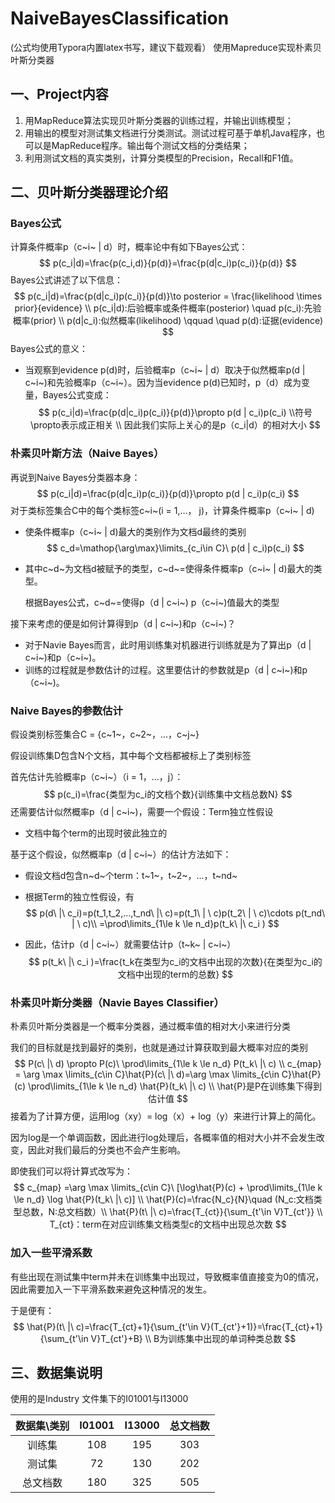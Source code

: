 # NaiveBayesClassification
(公式均使用Typora内置latex书写，建议下载观看）
使用Mapreduce实现朴素贝叶斯分类器

## 一、Project内容

1. 用MapReduce算法实现贝叶斯分类器的训练过程，并输出训练模型；
2. 用输出的模型对测试集文档进行分类测试。测试过程可基于单机Java程序，也可以是MapReduce程序。输出每个测试文档的分类结果；
3. 利用测试文档的真实类别，计算分类模型的Precision，Recall和F1值。

## 二、贝叶斯分类器理论介绍

### Bayes公式

计算条件概率p（c~i~ | d）时，概率论中有如下Bayes公式：
$$
p(c_i|d)=\frac{p(c_i,d)}{p(d)}=\frac{p(d|c_i)p(c_i)}{p(d)}
$$
Bayes公式讲述了以下信息：
$$
p(c_i|d)=\frac{p(d|c_i)p(c_i)}{p(d)}\to posterior = \frac{likelihood \times prior}{evidence} \\
p(c_i|d):后验概率或条件概率(posterior) \quad p(c_i):先验概率(prior) \\
p(d|c_i):似然概率(likelihood) \qquad \quad p(d):证据(evidence)
$$
Bayes公式的意义：

* 当观察到evidence p(d)时，后验概率p（c~i~ | d）取决于似然概率p(d | c~i~)和先验概率p（c~i~）。因为当evidence p(d)已知时，p（d）成为变量，Bayes公式变成：
  $$
  p(c_i|d)=\frac{p(d|c_i)p(c_i)}{p(d)}\propto p(d | c_i)p(c_i) \\符号\propto表示成正相关 \\
  因此我们实际上关心的是p（c_i|d）的相对大小
  $$

### 朴素贝叶斯方法（Naive Bayes）

再说到Naive Bayes分类器本身：
$$
p(c_i|d)=\frac{p(d|c_i)p(c_i)}{p(d)}\propto p(d | c_i)p(c_i)
$$
对于类标签集合C中的每个类标签c~i~(i = 1,…， j)，计算条件概率p（c~i~ | d)

* 使条件概率p（c~i~ | d)最大的类别作为文档d最终的类别
  $$
  c_d=\mathop{\arg\max}\limits_{c_i\in C}\ p(d | c_i)p(c_i)
  $$

* 其中c~d~为文档d被赋予的类型，c~d~=使得条件概率p（c~i~ | d)最大的类型。

  根据Bayes公式，c~d~=使得p（d | c~i~) p（c~i~)值最大的类型

接下来考虑的便是如何计算得到p（d | c~i~)和p（c~i~)？

* 对于Navie Bayes而言，此时用训练集对机器进行训练就是为了算出p（d | c~i~)和p（c~i~)。
* 训练的过程就是参数估计的过程。这里要估计的参数就是p（d | c~i~)和p（c~i~)。

### Naive Bayes的参数估计

假设类别标签集合C = {c~1~，c~2~，...，c~j~}

假设训练集D包含N个文档，其中每个文档都被标上了类别标签

首先估计先验概率p（c~i~）（i = 1，...，j）：
$$
p(c_i)=\frac{类型为c_i的文档个数}{训练集中文档总数N}
$$
还需要估计似然概率p（d | c~i~)，需要一个假设：Term独立性假设

* 文档中每个term的出现时彼此独立的

基于这个假设，似然概率p（d | c~i~）的估计方法如下：

* 假设文档d包含n~d~个term：t~1~，t~2~，…，t~nd~

* 根据Term的独立性假设，有
  $$
  p(d\ |\ c_i)=p(t_1,t_2,...,t_nd\ |\ c)=p(t_1\ | \ c)p(t_2\ | \ c)\cdots p(t_nd\ | \ c)\\
  =\prod\limits_{1\le k \le n_d}p(t_k\ |\ c_i )
  $$

* 因此，估计p（d | c~i~）就需要估计p（t~k~ | c~i~）
  $$
  p(t_k\ |\ c_i )=\frac{t_k在类型为c_i的文档中出现的次数}{在类型为c_i的文档中出现的term的总数}
  $$

### 朴素贝叶斯分类器（Navie Bayes Classifier）

朴素贝叶斯分类器是一个概率分类器，通过概率值的相对大小来进行分类

我们的目标就是找到最好的类别，也就是通过计算获取到最大概率对应的类别
$$
P(c\ |\ d) \propto P(c)\ \prod\limits_{1\le k \le n_d} P(t_k\ |\ c) \\
c_{map} = \arg \max \limits_{c\in C}\hat{P}(c\ |\ d)=\arg \max \limits_{c\in C}\hat{P}(c) \prod\limits_{1\le k \le n_d} \hat{P}(t_k\ |\ c) \\
\hat{P}是P在训练集下得到估计值
$$
接着为了计算方便，运用log（xy）= log（x）+ log（y）来进行计算上的简化。

因为log是一个单调函数，因此进行log处理后，各概率值的相对大小并不会发生改变，因此对我们最后的分类也不会产生影响。

即使我们可以将计算式改写为：
$$
c_{map} =\arg \max \limits_{c\in C}\ [\log\hat{P}(c) +  \prod\limits_{1\le k \le n_d} \log \hat{P}(t_k\ |\ c)] \\
\hat{P}(c)=\frac{N_c}{N}\quad (N_c:文档类型总数，N:总文档数）\\
\hat{P}(t\ |\ c)=\frac{T_{ct}}{\sum_{t'\in V}T_{ct'}} \\
T_{ct}：term在对应训练集文档类型c的文档中出现总次数
$$

### 加入一些平滑系数

有些出现在测试集中term并未在训练集中出现过，导致概率值直接变为0的情况，因此需要加入一下平滑系数来避免这种情况的发生。

于是便有：
$$
\hat{P}(t\ |\ c)=\frac{T_{ct}+1}{\sum_{t'\in V}(T_{ct'}+1)}=\frac{T_{ct}+1}{\sum_{t'\in V}T_{ct'}+B} \\
B为训练集中出现的单词种类总数
$$

## 三、数据集说明

使用的是Industry 文件集下的I01001与I13000

| 数据集\类别 | I01001 | I13000 | 总文档数 |
| :---------: | :----: | :----: | :------: |
|   训练集    |  108   |  195   |   303    |
|   测试集    |   72   |  130   |   202    |
|  总文档数   |  180   |  325   |   505    |

### 
